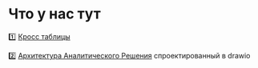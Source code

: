 # Что у нас тут

1️⃣ [Кросс таблицы]

2️⃣ [Архитектура Аналитического Решения] спроектированный в drawio 
 

<!---
dimac123/dimac123 is a ✨ special ✨ repository because its `README.md` (this file) appears on your GitHub profile.
You can click the Preview link to take a look at your changes.
--->

[Кросс таблицы]: <https://github.com/dimac123/dimac123/blob/main/DE-101/Module1/Sample%20-%20Superstore.xlsx>
[Архитектура Аналитического Решения]: <https://github.com/dimac123/dimac123/blob/main/DE-101/Module1/%D0%90%D1%80%D1%85%D0%B8%D1%82%D0%B5%D0%BA%D1%82%D1%83%D1%80%D0%B0%20%D0%90%D0%BD%D0%B0%D0%BB%D0%B8%D1%82%D0%B8%D1%87%D0%B5%D1%81%D0%BA%D0%BE%D0%B3%D0%BE%20%D0%A0%D0%B5%D1%88%D0%B5%D0%BD%D0%B8%D1%8F.drawio>
